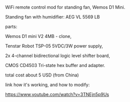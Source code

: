 WiFi remote control mod for standing fan, Wemos D1 Mini.

Standing fan with humidifier: AEG VL 5569 LB

parts:

Wemos D1 mini V2 4MB - clone,

Tenstar Robot TSP-05 5VDC/3W power supply,

2x 4-channel bidirectional logic level shifter board,

CMOS CD4503 Tri-state hex buffer and adapter.

total cost about 5 USD (from China)

link how it's working, and how to modify:

https://www.youtube.com/watch?v=3TNEjn5p9Us

